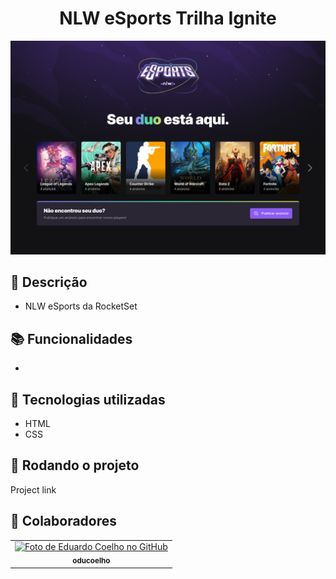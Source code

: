 <h1 align="center">NLW eSports Trilha Ignite</h1>

<img src="screenshot.jpg" />

## :memo: Descrição
* NLW eSports da RocketSet

## :books: Funcionalidades
* 
## :wrench: Tecnologias utilizadas
* HTML
* CSS

## :rocket: Rodando o projeto
Project link

## :handshake: Colaboradores
<table>
  <tr>
    <td align="center">
      <a href="http://github.com/oducoelho">
        <img src="https://avatars.githubusercontent.com/u/104034703?v=4" width="100px;" alt="Foto de Eduardo Coelho no GitHub"/><br>
        <sub>
          <b>oducoelho</b>
        </sub>
      </a>
    </td>
  </tr>
</table>
